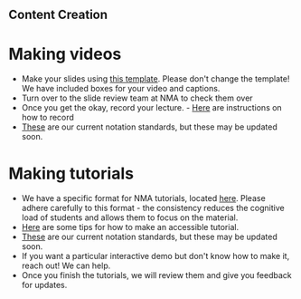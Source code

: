 ## Content Creation

# Making videos
- Make your slides using [this template](https://docs.google.com/presentation/d/1mU5otRXJarz4HD-2kOFVSSedkXDUz4BHO6ISJIPOZz8/edit#slide=id.p). Please don't change the template! We have included boxes for your video and captions.
- Turn over to the slide review team at NMA to check them over
- Once you get the okay, record your lecture. 
      - [Here](https://docs.google.com/document/d/1_RHVZ-R0XPP634pIflgspR1dPSzHkkfc7uQ1vQ97p7g/edit#heading=h.2utdyzjhohx8) are instructions on how to record
- [These]() are our current notation standards, but these may be updated soon.


# Making tutorials
- We have a specific format for NMA tutorials, located [here](https://colab.research.google.com/github/NeuromatchAcademy/course-content/blob/master/organization/Neuromatch_Tutorial_Format.ipynb). Please adhere carefully to this format - the consistency reduces the cognitive load of students and allows them to focus on the material.
- [Here](https://docs.google.com/presentation/d/11pmbsYszVDntBKL9xqdiXLBWje9OIA_Do6VgT_qPmak/edit#slide=id.p1) are some tips for how to make an accessible tutorial.
- [These]() are our current notation standards, but these may be updated soon.
- If you want a particular interactive demo but don't know how to make it, reach out! We can help.
- Once you finish the tutorials, we will review them and give you feedback for updates.


